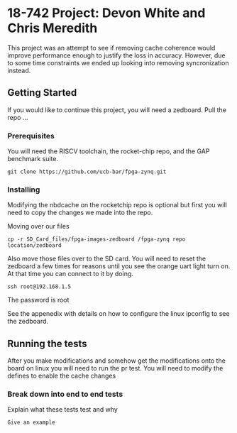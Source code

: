 # 18-742 Project: Devon White and Chris Meredith

This project was an attempt to see if removing cache coherence would improve performance enough to justify the loss in accuracy. However, due to some time constraints we ended up looking into removing syncronization instead.

## Getting Started

If you would like to continue this project, you will need a zedboard. Pull the repo ...

### Prerequisites

You will need the RISCV toolchain, the rocket-chip repo, and the GAP benchmark suite.

```
git clone https://github.com/ucb-bar/fpga-zynq.git
```

### Installing

Modifying the nbdcache on the rocketchip repo is optional but first you will need to copy the changes we made into the repo.

Moving over our files

```
cp -r SD_Card_files/fpga-images-zedboard /fpga-zynq repo location/zedboard
```

Also move those files over to the SD card. You will need to reset the zedboard a few times for reasons until you see the orange uart light turn on. At that time you can connect to it by doing.

```
ssh root@192.168.1.5
```
The password is root

See the appenedix with details on how to configure the linux ipconfig to see the zedboard.

## Running the tests

After you make modifications and somehow get the modifications onto the board on linux you will need to run the pr test. You will need to modify the defines to enable the cache changes

### Break down into end to end tests

Explain what these tests test and why

```
Give an example
```

